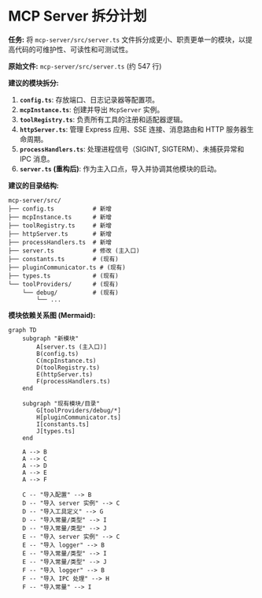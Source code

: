 # MCP Server 拆分计划

**任务:** 将 `mcp-server/src/server.ts` 文件拆分成更小、职责更单一的模块，以提高代码的可维护性、可读性和可测试性。

**原始文件:** `mcp-server/src/server.ts` (约 547 行)

**建议的模块拆分:**

1.  **`config.ts`**: 存放端口、日志记录器等配置项。
2.  **`mcpInstance.ts`**: 创建并导出 `McpServer` 实例。
3.  **`toolRegistry.ts`**: 负责所有工具的注册和适配器逻辑。
4.  **`httpServer.ts`**: 管理 Express 应用、SSE 连接、消息路由和 HTTP 服务器生命周期。
5.  **`processHandlers.ts`**: 处理进程信号（SIGINT, SIGTERM）、未捕获异常和 IPC 消息。
6.  **`server.ts` (重构后)**: 作为主入口点，导入并协调其他模块的启动。

**建议的目录结构:**

```
mcp-server/src/
├── config.ts           # 新增
├── mcpInstance.ts      # 新增
├── toolRegistry.ts     # 新增
├── httpServer.ts       # 新增
├── processHandlers.ts  # 新增
├── server.ts           # 修改 (主入口)
├── constants.ts        # (现有)
├── pluginCommunicator.ts # (现有)
├── types.ts            # (现有)
└── toolProviders/      # (现有)
    └── debug/          # (现有)
        └── ...
```

**模块依赖关系图 (Mermaid):**

```mermaid
graph TD
    subgraph "新模块"
        A[server.ts (主入口)]
        B(config.ts)
        C(mcpInstance.ts)
        D(toolRegistry.ts)
        E(httpServer.ts)
        F(processHandlers.ts)
    end

    subgraph "现有模块/目录"
        G[toolProviders/debug/*]
        H[pluginCommunicator.ts]
        I[constants.ts]
        J[types.ts]
    end

    A --> B
    A --> C
    A --> D
    A --> E
    A --> F

    C -- "导入配置" --> B
    D -- "导入 server 实例" --> C
    D -- "导入工具定义" --> G
    D -- "导入常量/类型" --> I
    D -- "导入常量/类型" --> J
    E -- "导入 server 实例" --> C
    E -- "导入 logger" --> B
    E -- "导入常量/类型" --> I
    E -- "导入常量/类型" --> J
    F -- "导入 logger" --> B
    F -- "导入 IPC 处理" --> H
    F -- "导入常量" --> I